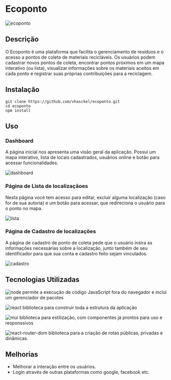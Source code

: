 # Ecoponto

![ecoponto](https://github.com/vhasckel/ecoponto/assets/85519759/58d65b7b-8044-4842-9307-6fa480e203b5)

## Descrição

O Ecoponto é uma plataforma que facilita o gerenciamento de resíduos e o acesso a pontos de coleta de materiais recicláveis. Os usuários podem cadastrar novos pontos de coleta, encontrar pontos próximos em um mapa interativo (ou lista), visualizar informações sobre os materiais aceitos em cada ponto e registrar suas próprias contribuições para a reciclagem.

## Instalação

```
git clone https://github.com/vhasckel/ecoponto.git
cd ecoponto
npm install
```

## Uso

### Dashboard

A página inicial nos apresenta uma visão geral da aplicação. Possui um mapa interativo, lista de locais cadastrados, usuários online e botão para acessar funcionalidades.

![dashboard](https://github.com/vhasckel/ecoponto/assets/85519759/dda016d4-d4fc-4b66-976a-871bb1336016)

### Página de Lista de localizaçãoes

Nesta página você tem acesso para editar, excluir alguma localização (caso for de sua autoria) e um botão para acessar, que redireciona o usuário para o ponto no mapa.

![lista](https://github.com/vhasckel/ecoponto/assets/85519759/b8292e82-507b-461a-8199-dd593216a149)

### Página de Cadastro de localizações

A página de cadastro de ponto de coleta pede que o usuário insira as informações necessárias sobre a localização, junto também de seu identificador para que sua conta e cadastro feito sejam vinculados.

![cadastro](https://github.com/vhasckel/ecoponto/assets/85519759/67de6425-12cb-4943-a0de-ae4c6a576b3a)

## Tecnologias Utilizadas

![node](https://img.shields.io/badge/Node.js-43853D?style=for-the-badge&logo=node.js&logoColor=white) permite a execução de código JavaScript fora do navegador e inclui um gerenciador de pacotes

![react](https://img.shields.io/badge/React-20232A?style=for-the-badge&logo=react&logoColor=61DAFB) biblioteca para construir toda a estrutura da aplicação

![mui](https://img.shields.io/badge/Material--UI-0081CB?style=for-the-badge&logo=material-ui&logoColor=white) biblioteca para estilização, com componentes já prontos para uso e responssivos

![react-router-dom](https://img.shields.io/badge/React_Router-CA4245?style=for-the-badge&logo=react-router&logoColor=white) biblioteca para a criação de rotas públicas, privadas e dinâmicas.

## Melhorias
- Melhorar a interação entre os usuários.
- Login através de outras plataformas como google, facebook etc.
